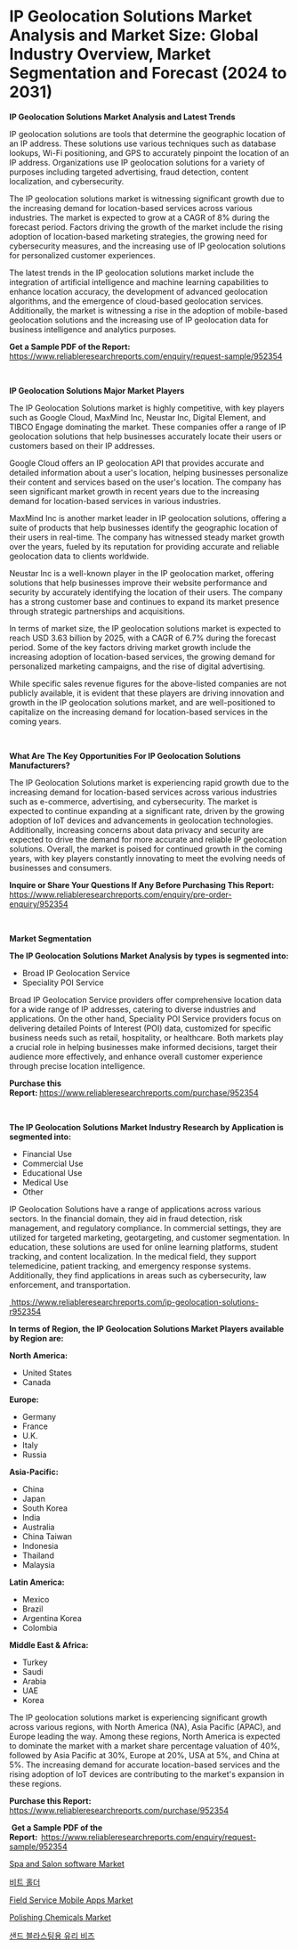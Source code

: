 <p><h1>IP Geolocation Solutions Market Analysis and Market Size: Global Industry Overview, Market Segmentation and Forecast (2024 to 2031)</h1></p><p><strong>IP Geolocation Solutions Market Analysis and Latest Trends</strong></p>
<p><p>IP geolocation solutions are tools that determine the geographic location of an IP address. These solutions use various techniques such as database lookups, Wi-Fi positioning, and GPS to accurately pinpoint the location of an IP address. Organizations use IP geolocation solutions for a variety of purposes including targeted advertising, fraud detection, content localization, and cybersecurity.</p><p>The IP geolocation solutions market is witnessing significant growth due to the increasing demand for location-based services across various industries. The market is expected to grow at a CAGR of 8% during the forecast period. Factors driving the growth of the market include the rising adoption of location-based marketing strategies, the growing need for cybersecurity measures, and the increasing use of IP geolocation solutions for personalized customer experiences.</p><p>The latest trends in the IP geolocation solutions market include the integration of artificial intelligence and machine learning capabilities to enhance location accuracy, the development of advanced geolocation algorithms, and the emergence of cloud-based geolocation services. Additionally, the market is witnessing a rise in the adoption of mobile-based geolocation solutions and the increasing use of IP geolocation data for business intelligence and analytics purposes.</p></p>
<p><strong>Get a Sample PDF of the Report:&nbsp;</strong> <a href="https://www.reliableresearchreports.com/enquiry/request-sample/952354">https://www.reliableresearchreports.com/enquiry/request-sample/952354</a></p>
<p>&nbsp;</p>
<p><strong>IP Geolocation Solutions Major Market Players</strong></p>
<p><p>The IP Geolocation Solutions market is highly competitive, with key players such as Google Cloud, MaxMind Inc, Neustar Inc, Digital Element, and TIBCO Engage dominating the market. These companies offer a range of IP geolocation solutions that help businesses accurately locate their users or customers based on their IP addresses.</p><p>Google Cloud offers an IP geolocation API that provides accurate and detailed information about a user's location, helping businesses personalize their content and services based on the user's location. The company has seen significant market growth in recent years due to the increasing demand for location-based services in various industries.</p><p>MaxMind Inc is another market leader in IP geolocation solutions, offering a suite of products that help businesses identify the geographic location of their users in real-time. The company has witnessed steady market growth over the years, fueled by its reputation for providing accurate and reliable geolocation data to clients worldwide.</p><p>Neustar Inc is a well-known player in the IP geolocation market, offering solutions that help businesses improve their website performance and security by accurately identifying the location of their users. The company has a strong customer base and continues to expand its market presence through strategic partnerships and acquisitions.</p><p>In terms of market size, the IP geolocation solutions market is expected to reach USD 3.63 billion by 2025, with a CAGR of 6.7% during the forecast period. Some of the key factors driving market growth include the increasing adoption of location-based services, the growing demand for personalized marketing campaigns, and the rise of digital advertising.</p><p>While specific sales revenue figures for the above-listed companies are not publicly available, it is evident that these players are driving innovation and growth in the IP geolocation solutions market, and are well-positioned to capitalize on the increasing demand for location-based services in the coming years.</p></p>
<p>&nbsp;</p>
<p><strong>What Are The Key Opportunities For IP Geolocation Solutions Manufacturers?</strong></p>
<p><p>The IP Geolocation Solutions market is experiencing rapid growth due to the increasing demand for location-based services across various industries such as e-commerce, advertising, and cybersecurity. The market is expected to continue expanding at a significant rate, driven by the growing adoption of IoT devices and advancements in geolocation technologies. Additionally, increasing concerns about data privacy and security are expected to drive the demand for more accurate and reliable IP geolocation solutions. Overall, the market is poised for continued growth in the coming years, with key players constantly innovating to meet the evolving needs of businesses and consumers.</p></p>
<p><strong>Inquire or Share Your Questions If Any Before Purchasing This Report:</strong> <a href="https://www.reliableresearchreports.com/enquiry/pre-order-enquiry/952354">https://www.reliableresearchreports.com/enquiry/pre-order-enquiry/952354</a></p>
<p>&nbsp;</p>
<p><strong>Market Segmentation</strong></p>
<p><strong>The IP Geolocation Solutions Market Analysis by types is segmented into:</strong></p>
<p><ul><li>Broad IP Geolocation Service</li><li>Speciality POI Service</li></ul></p>
<p><p>Broad IP Geolocation Service providers offer comprehensive location data for a wide range of IP addresses, catering to diverse industries and applications. On the other hand, Speciality POI Service providers focus on delivering detailed Points of Interest (POI) data, customized for specific business needs such as retail, hospitality, or healthcare. Both markets play a crucial role in helping businesses make informed decisions, target their audience more effectively, and enhance overall customer experience through precise location intelligence.</p></p>
<p><strong>Purchase this Report:&nbsp;</strong><a href="https://www.reliableresearchreports.com/purchase/952354">https://www.reliableresearchreports.com/purchase/952354</a></p>
<p>&nbsp;</p>
<p><strong>The IP Geolocation Solutions Market Industry Research by Application is segmented into:</strong></p>
<p><ul><li>Financial Use</li><li>Commercial Use</li><li>Educational Use</li><li>Medical Use</li><li>Other</li></ul></p>
<p><p>IP Geolocation Solutions have a range of applications across various sectors. In the financial domain, they aid in fraud detection, risk management, and regulatory compliance. In commercial settings, they are utilized for targeted marketing, geotargeting, and customer segmentation. In education, these solutions are used for online learning platforms, student tracking, and content localization. In the medical field, they support telemedicine, patient tracking, and emergency response systems. Additionally, they find applications in areas such as cybersecurity, law enforcement, and transportation.</p></p>
<p><a href="https://www.reliableresearchreports.com/ip-geolocation-solutions-r952354">&nbsp;https://www.reliableresearchreports.com/ip-geolocation-solutions-r952354</a></p>
<p><strong>In terms of Region, the IP Geolocation Solutions Market Players available by Region are:</strong></p>
<p>
    <p> <strong> North America: </strong>
        <ul>
            <li>United States</li>
            <li>Canada</li>
        </ul>
        </p> 
    <p> <strong> Europe: </strong>
        <ul>
            <li>Germany</li>
            <li>France</li>
            <li>U.K.</li>
            <li>Italy</li>
            <li>Russia</li>
        </ul>
        </p> 
    <p> <strong> Asia-Pacific: </strong>
        <ul>
            <li>China</li>
            <li>Japan</li>
            <li>South Korea</li>
            <li>India</li>
            <li>Australia</li>
            <li>China Taiwan</li>
            <li>Indonesia</li>
            <li>Thailand</li>
            <li>Malaysia</li>
        </ul>
        </p> 
    <p> <strong> Latin America: </strong>
        <ul>
            <li>Mexico</li>
            <li>Brazil</li>
            <li>Argentina Korea</li>
            <li>Colombia</li>
        </ul>
        </p> 
    <p> <strong> Middle East & Africa: </strong>
        <ul>
            <li>Turkey</li>
            <li>Saudi</li>
            <li>Arabia</li>
            <li>UAE</li>
            <li>Korea</li>
        </ul>
    </p>
    </p>
<p><p>The IP geolocation solutions market is experiencing significant growth across various regions, with North America (NA), Asia Pacific (APAC), and Europe leading the way. Among these regions, North America is expected to dominate the market with a market share percentage valuation of 40%, followed by Asia Pacific at 30%, Europe at 20%, USA at 5%, and China at 5%. The increasing demand for accurate location-based services and the rising adoption of IoT devices are contributing to the market's expansion in these regions.</p></p>
<p><strong>Purchase this Report: </strong><a href="https://www.reliableresearchreports.com/purchase/952354">https://www.reliableresearchreports.com/purchase/952354</a></p>
<p>&nbsp;<strong>Get a Sample PDF of the Report:&nbsp;&nbsp;</strong><a href="https://www.reliableresearchreports.com/enquiry/request-sample/952354">https://www.reliableresearchreports.com/enquiry/request-sample/952354</a></p>
<p><strong></strong></p>
<p><p><a href="https://github.com/mzurpwxu46/Market-Research-Report-List-1/blob/main/spa-and-salon-software-market.md">Spa and Salon software Market</a></p><p><a href="https://github.com/bunxhcci35271755/Market-Research-Report-List-4/blob/main/468022179875.md">비트 홀더</a></p><p><a href="https://github.com/eeenafisainka/Market-Research-Report-List-1/blob/main/field-service-mobile-apps-market.md">Field Service Mobile Apps Market</a></p><p><a href="https://www.linkedin.com/pulse/global-polishing-chemicals-market-sector-types-applications-player-6yznc?trackingId=Zy6JIScsTR2xwaZGGCbOUw%3D%3D">Polishing Chemicals Market</a></p><p><a href="https://github.com/mofijurk071/Market-Research-Report-List-2/blob/main/826414379874.md">샌드 블라스팅용 유리 비즈</a></p></p>